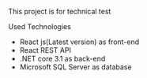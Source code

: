 This project is for technical test

Used Technologies
- React js(Latest version) as front-end
- React REST API
- .NET core 3.1 as back-end
- Microsoft SQL Server as database
